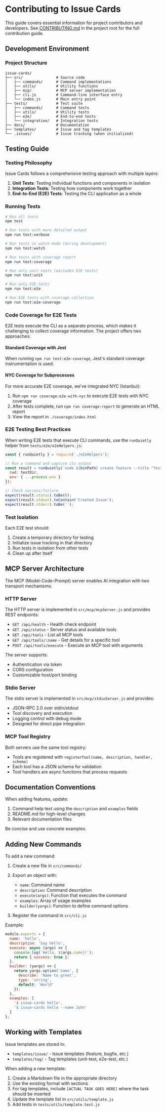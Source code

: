 # Contributing to Issue Cards

This guide covers essential information for project contributors and developers. See [CONTRIBUTING.md](../CONTRIBUTING.md) in the project root for the full contribution guide.

## Development Environment

### Project Structure

```
issue-cards/
├── src/               # Source code
│   ├── commands/      # Command implementations
│   ├── utils/         # Utility functions
│   ├── mcp/           # MCP server implementation
│   ├── cli.js         # Command-line interface entry
│   └── index.js       # Main entry point
├── tests/             # Test suite
│   ├── commands/      # Command tests
│   ├── utils/         # Utility tests
│   ├── e2e/           # End-to-end tests
│   └── integration/   # Integration tests
├── docs/              # Documentation
├── templates/         # Issue and tag templates
└── .issues/           # Issue tracking (when initialized)
```

## Testing Guide

### Testing Philosophy

Issue Cards follows a comprehensive testing approach with multiple layers:

1. **Unit Tests**: Testing individual functions and components in isolation
2. **Integration Tests**: Testing how components work together
3. **End-to-End (E2E) Tests**: Testing the CLI application as a whole

### Running Tests

```bash
# Run all tests
npm test

# Run tests with more detailed output
npm run test:verbose

# Run tests in watch mode (during development)
npm run test:watch

# Run tests with coverage report
npm run test:coverage

# Run only unit tests (excludes E2E tests)
npm run test:unit

# Run only E2E tests
npm run test:e2e

# Run E2E tests with coverage collection
npm run test:e2e-coverage
```

### Code Coverage for E2E Tests

E2E tests execute the CLI as a separate process, which makes it challenging to collect coverage information. The project offers two approaches:

#### Standard Coverage with Jest

When running `npm run test:e2e-coverage`, Jest's standard coverage instrumentation is used.

#### NYC Coverage for Subprocesses

For more accurate E2E coverage, we've integrated NYC (Istanbul):

1. Run `npm run coverage:e2e-with-nyc` to execute E2E tests with NYC coverage
2. After tests complete, run `npm run coverage:report` to generate an HTML report
3. View the report in `./coverage/index.html`

### E2E Testing Best Practices

When writing E2E tests that execute CLI commands, use the `runQuietly` helper from `tests/e2e/e2eHelpers.js`:

```javascript
const { runQuietly } = require('./e2eHelpers');

// Run a command and capture its output
const result = runQuietly(`node ${binPath} create feature --title "Test"`, {
  cwd: testDir,
  env: { ...process.env }
});

// Check success/failure
expect(result.status).toBe(0);
expect(result.stdout).toContain('Created Issue');
expect(result.stderr).toBe('');
```

### Test Isolation

Each E2E test should:
1. Create a temporary directory for testing
2. Initialize issue tracking in that directory
3. Run tests in isolation from other tests
4. Clean up after itself

## MCP Server Architecture

The MCP (Model-Code-Prompt) server enables AI integration with two transport mechanisms:

### HTTP Server

The HTTP server is implemented in `src/mcp/mcpServer.js` and provides REST endpoints:

- `GET /api/health` - Health check endpoint
- `GET /api/status` - Server status and available tools
- `GET /api/tools` - List all MCP tools
- `GET /api/tools/:name` - Get details for a specific tool
- `POST /api/tools/execute` - Execute an MCP tool with arguments

The server supports:
- Authentication via token
- CORS configuration
- Customizable host/port binding

### Stdio Server

The stdio server is implemented in `src/mcp/stdioServer.js` and provides:

- JSON-RPC 2.0 over stdin/stdout
- Tool discovery and execution
- Logging control with debug mode
- Designed for direct pipe integration

### MCP Tool Registry

Both servers use the same tool registry:
- Tools are registered with `registerTool(name, description, handler, schema)`
- Each tool has a JSON schema for validation
- Tool handlers are async functions that process requests

## Documentation Conventions

When adding features, update:
1. Command help text using the `description` and `examples` fields
2. README.md for high-level changes
3. Relevant documentation files

Be concise and use concrete examples.

## Adding New Commands

To add a new command:

1. Create a new file in `src/commands/`
2. Export an object with:
   - `name`: Command name
   - `description`: Command description
   - `execute(args)`: Function that executes the command
   - `examples`: Array of usage examples
   - `builder(yargs)`: Function to define command options

3. Register the command in `src/cli.js`

Example:

```javascript
module.exports = {
  name: 'hello',
  description: 'Say hello',
  execute: async (args) => {
    console.log(`Hello, ${args.name}!`);
    return { success: true };
  },
  builder: (yargs) => {
    return yargs.option('name', {
      describe: 'Name to greet',
      type: 'string',
      default: 'World'
    });
  },
  examples: [
    '$ issue-cards hello',
    '$ issue-cards hello --name John'
  ]
};
```

## Working with Templates

Issue templates are stored in:
- `templates/issue/` - Issue templates (feature, bugfix, etc.)
- `templates/tag/` - Tag templates (unit-test, e2e-test, etc.)

When adding a new template:
1. Create a Markdown file in the appropriate directory
2. Use the existing format with sections
3. For tag templates, include `[ACTUAL TASK GOES HERE]` where the task should be inserted
4. Update the template list in `src/utils/template.js`
5. Add tests in `tests/utils/template.test.js`